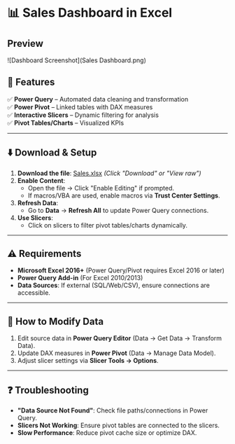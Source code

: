 # 📊 Sales Dashboard in Excel

## Preview  
![Dashboard Screenshot](Sales Dashboard.png)  

## 🔧 **Features**  
✅ **Power Query** – Automated data cleaning and transformation  
✅ **Power Pivot** – Linked tables with DAX measures  
✅ **Interactive Slicers** – Dynamic filtering for analysis  
✅ **Pivot Tables/Charts** – Visualized KPIs  

---

## ⬇️ **Download & Setup**  
1. **Download the file**: [Sales.xlsx](Sales.xlsx) *(Click "Download" or "View raw")*  
2. **Enable Content**:  
   - Open the file → Click "Enable Editing" if prompted.  
   - If macros/VBA are used, enable macros via **Trust Center Settings**.  
3. **Refresh Data**:  
   - Go to **Data** → **Refresh All** to update Power Query connections.  
4. **Use Slicers**:  
   - Click on slicers to filter pivot tables/charts dynamically.  

---

## ⚠️ **Requirements**  
- **Microsoft Excel 2016+** (Power Query/Pivot requires Excel 2016 or later)  
- **Power Query Add-in** (For Excel 2010/2013)  
- **Data Sources**: If external (SQL/Web/CSV), ensure connections are accessible.  

---

## 🔄 **How to Modify Data**  
1. Edit source data in **Power Query Editor** (Data → Get Data → Transform Data).  
2. Update DAX measures in **Power Pivot** (Data → Manage Data Model).  
3. Adjust slicer settings via **Slicer Tools → Options**.  

---

## ❓ **Troubleshooting**  
- **"Data Source Not Found"**: Check file paths/connections in Power Query.  
- **Slicers Not Working**: Ensure pivot tables are connected to the slicers.  
- **Slow Performance**: Reduce pivot cache size or optimize DAX.  
